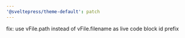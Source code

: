 ```yaml
---
'@sveltepress/theme-default': patch
---
```


fix: use vFile.path instead of vFile.filename as live code block id prefix
